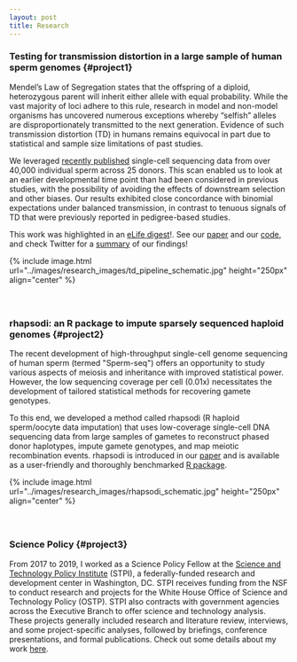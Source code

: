 ```yaml
---
layout: post
title: Research
---
```


<style>
    /* Style to add space between sections */
    .research-section {
        margin-bottom: 60px; /* Adjust the margin as needed */
    }
</style>

### Testing for transmission distortion in a large sample of human sperm genomes  {#project1}
<div class="research-section">
    <p> Mendel’s Law of Segregation states that the offspring of a diploid, heterozygous parent will inherit either allele with equal probability. While the vast majority of loci adhere to this rule, research in model and non-model organisms has uncovered numerous exceptions whereby “selfish” alleles are disproportionately transmitted to the next generation. Evidence of such transmission distortion (TD) in humans remains equivocal in part due to statistical and sample size limitations of past studies. </p>
    <p>We leveraged <a href="https://www.ncbi.nlm.nih.gov/pmc/articles/PMC7351608/">recently published</a>  single-cell sequencing data from over 40,000 individual sperm across 25 donors. This scan enabled us to look at an earlier developmental time point than had been considered in previous studies, with the possibility of avoiding the effects of downstream selection and other biases. Our results exhibited close concordance with binomial expectations under balanced transmission, in contrast to tenuous signals of TD that were previously reported in pedigree-based studies.</p>
    <p>This work was highlighted in an <a href="https://doi.org/10.7554/eLife.76383">eLife digest</a>!. See our <a href="https://doi.org/10.7554/eLife.76383">paper</a> and our <a href="https://github.com/mccoy-lab/transmission-distortion">code</a>, and check Twitter for a <a href="https://twitter.com/saracarioscia/status/1628101974318264321?ref_src=twsrc%5Etfw">summary</a> of our findings!</p>
    <p>{% include image.html url="../images/research_images/td_pipeline_schematic.jpg" height="250px" align="center" %}</p>
</div>



### rhapsodi: an R package to impute sparsely sequenced haploid genomes  {#project2}
<div class="research-section">
    <p>The recent development of high-throughput single-cell genome sequencing of human sperm (termed "Sperm-seq") offers an opportunity to study various aspects of meiosis and inheritance with improved statistical power. However, the low sequencing coverage per cell (0.01x) necessitates the development of tailored statistical methods for recovering gamete genotypes.</p>
    <p>To this end, we developed a method called rhapsodi (R haploid sperm/oocyte data imputation) that uses low-coverage single-cell DNA sequencing data from large samples of gametes to reconstruct phased donor haplotypes, impute gamete genotypes, and map meiotic recombination events. rhapsodi is introduced in our <a href="https://doi.org/10.7554/eLife.76383">paper</a> and is available as a user-friendly and thoroughly benchmarked <a href="https://github.com/mccoy-lab/rhapsodi">R package</a>.</p>
    <p>{% include image.html url="../images/research_images/rhapsodi_schematic.jpg" height="250px" align="center" %}</p>
</div>



### Science Policy  {#project3}
<div class="research-section">
    <p>From 2017 to 2019, I worked as a Science Policy Fellow at the <a href="https://www.ida.org/en/ida-ffrdcs/science-and-technology-policy-institute">Science and Technology Policy Institute</a> (STPI), a federally-funded research and development center in Washington, DC. STPI receives funding from the NSF to conduct research and projects for the White House Office of Science and Technology Policy (OSTP). STPI also contracts with government agencies across the Executive Branch to offer science and technology analysis. These projects generally included research and literature review, interviews, and some project-specific analyses, followed by briefings, conference presentations, and formal publications. Check out some details about my work <a href="https://scarioscia.github.io/2023-01-25/science-policy">here</a>.</p>
</div>
